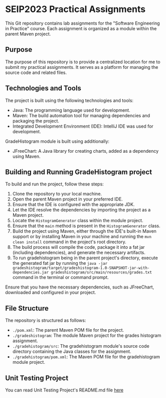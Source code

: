 # SEIP2023 Practical Assignments

This Git repository contains lab assignments for the "Software Engineering in Practice" course. Each assignment is organized as a module within the parent Maven project.

## Purpose

The purpose of this repository is to provide a centralized location for me to submit my practical assignments. It serves as a platform for managing the source code and related files.

## Technologies and Tools

The project is built using the following technologies and tools:

- Java: The programming language used for development.
- Maven: The build automation tool for managing dependencies and packaging the project.
- Integrated Development Environment (IDE): IntelliJ IDE was used for development.
  
GradeHistogram module is built using additionally:
- JFreeChart: A Java library for creating charts, added as a dependency using Maven.

## Building and Running GradeHistogram project

To build and run the project, follow these steps:

1. Clone the repository to your local machine.
2. Open the parent Maven project in your preferred IDE.
3. Ensure that the IDE is configured with the appropriate JDK.
4. Let the IDE resolve the dependencies by importing the project as a Maven project.
5. Locate the `HistogramGenerator` class within the module project.
6. Ensure that the `main` method is present in the `HistogramGenerator` class.
7. Build the project using Maven, either through the IDE's built-in Maven support or by installing Maven in your machine and running the `mvn clean install` command in the project's root directory.
8. The build process will compile the code, package it into a fat jar (including dependencies), and generate the necessary artifacts.
9.  To run gradehistogram being in the parent project's directory, execute the generated fat jar by running the `java -jar gradeshistogram/target/gradeshistogram-1.0-SNAPSHOT-jar-with-dependencies.jar gradeshistogram/src/main/resources/grades.txt` command in the terminal or command prompt.

Ensure that you have the necessary dependencies, such as JFreeChart, downloaded and configured in your project.

## File Structure

The repository is structured as follows:

- `./pom.xml`: The parent Maven POM file for the project.
- `./gradeshistogram`: The module Maven project for the grades histogram assignment.
- `./gradehistogram/src`: The gradehistogram module's source code directory containing the Java classes for the assignment.
- `./gradehistogram/pom.xml`: The Maven POM file for the gradehistogram module project.
## Unit Testing Project
You can read Unit Testing Project's README.md file [here](unittesting/README.md)
